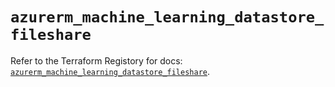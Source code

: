 # `azurerm_machine_learning_datastore_fileshare`

Refer to the Terraform Registory for docs: [`azurerm_machine_learning_datastore_fileshare`](https://www.terraform.io/docs/providers/azurerm/r/machine_learning_datastore_fileshare).
